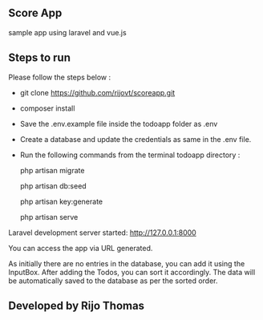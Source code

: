 ## Score App

sample app using laravel and vue.js

## Steps to run
Please follow the steps below :

- git clone https://github.com/rijovt/scoreapp.git

- composer install

- Save the .env.example file inside the todoapp folder as .env

- Create a database and update the credentials as same in the .env file.

- Run the following commands from the terminal todoapp directory :

    php artisan migrate
    
    php artisan db:seed

    php artisan key:generate

    php artisan serve

Laravel development server started: http://127.0.0.1:8000

You can access the app via URL generated.

As initially there are no entries in the database, you can add it using the InputBox. After adding the Todos, you can sort it accordingly. The data will be automatically saved to the database as per the sorted order.


## Developed by Rijo Thomas

